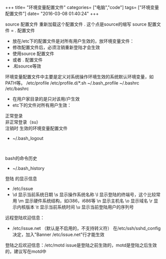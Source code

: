 +++
title= "环境变量配置文件"
categories= ["电脑","code"]
tags= ["环境变量配置文件"]
date= "2016-03-08 01:40:24"
+++

source 配置文件 重新加载这个配置文件
. 这个点是source的缩写 source 配置文件 = . 配置文件
<ul>
	<li>放在/etc下的配置文件是对所有用户生效的，放环境变量文件：</li>
	<li>修改配置文件后，必须注销重新登陆才会生效</li>
	<li>使用source 配置文件</li>
	<li>或者 . 配置文件</li>
	<li>.和source等效</li>
</ul>
环境变量配置文件中主要是定义对系统操作环境生效的系统默认环境变量，如PATH等。
/etc/profile
/etc/profile.d/*.sh
~/.bash_profile
~/.bashrc
/etc/bashrc
<ul>
	<li>在用户家目录的是只对该用/户生效</li>
	<li>etc下的文件对所有用户生效：</li>
</ul>
正常登录
<div class="pic-viewer-wrap">
<div class="pic-viewer-inner J-viewer-inner"></div>
<div class="pic-viewer-inner J-viewer-inner">
<div class="pic-viewer-wrap">
<div class="pic-viewer-inner J-viewer-inner"><img src="http://img.mukewang.com/5695fd760001caef12800720.jpg" alt="" /></div>
<div class="pic-viewer-inner J-viewer-inner"></div>
非正常登录（su）
<div class="pic-viewer-inner J-viewer-inner">
<div class="pic-viewer-wrap">
<div class="pic-viewer-inner J-viewer-inner"><img src="http://img.mukewang.com/5695fd5d0001f48112800720.jpg" alt="" /></div>
</div>
注销时 生效的环境变量配置文件
<ul>
	<li class="pic-viewer-inner J-viewer-inner">~/.bash_logout</li>
</ul>
&nbsp;

bash的命令历史

</div>
<div class="pic-viewer-inner J-viewer-inner">
<ul>
	<li>~/.bash_history</li>
</ul>
<div class="pic-viewer-inner J-viewer-inner">登陆 的显示信息</div>
<ul>
	<li class="pic-viewer-inner J-viewer-inner">/etc/issue</li>
	<li class="pic-viewer-inner J-viewer-inner">\d 显示当前系统日期
\s 显示操作系统名称
\l 显示登陆的终端号，这个比较常用
\m 显示硬件系统结构，如i386，i686等
\n 显示主机名
\o 显示域名
\r 显示内核版本
\t 显示当前系统时间
\u 显示当前登陆用户的序列号</li>
</ul>
远程登陆欢迎信息：
<ul>
	<li>/etc/issue.net （默认是不启用的，不支持转义符）
在/etc/ssh/sshd_config决定，加入"Banner /etc/issue.net"行才能生效</li>
</ul>
登陆之后欢迎信息：/etc/motd
issue是登陆之前生效的，motd是登陆之后生效的，建议写在motd中

</div>
</div>
</div>
</div>
